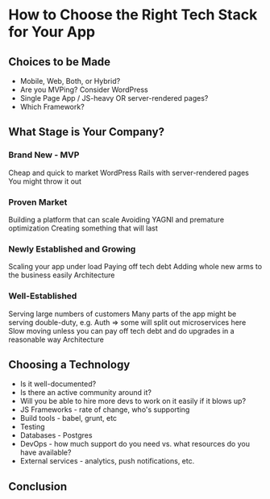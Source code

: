 # How to Choose the Right Tech Stack for Your App

## Choices to be Made

- Mobile, Web, Both, or Hybrid?
- Are you MVPing? Consider WordPress
- Single Page App / JS-heavy OR server-rendered pages?
- Which Framework?


## What Stage is Your Company?

### Brand New - MVP

Cheap and quick to market
WordPress
Rails with server-rendered pages
You might throw it out

### Proven Market

Building a platform that can scale
Avoiding YAGNI and premature optimization
Creating something that will last

### Newly Established and Growing

Scaling your app under load
Paying off tech debt
Adding whole new arms to the business easily
Architecture

### Well-Established

Serving large numbers of customers
Many parts of the app might be serving double-duty, e.g. Auth => some will split out microservices here
Slow moving unless you can pay off tech debt and do upgrades in a reasonable way
Architecture


## Choosing a Technology

- Is it well-documented?
- Is there an active community around it?
- Will you be able to hire more devs to work on it easily if it blows up?
- JS Frameworks - rate of change, who's supporting
- Build tools - babel, grunt, etc
- Testing
- Databases - Postgres
- DevOps - how much support do you need vs. what resources do you have available?
- External services - analytics, push notifications, etc.


## Conclusion
